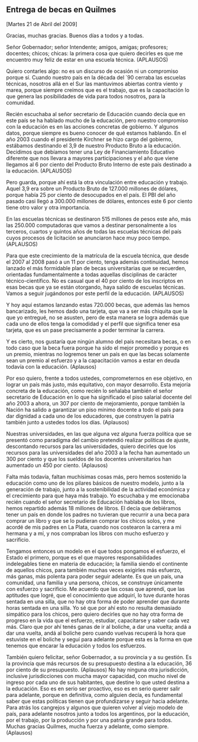 Entrega de becas en Quilmes
---------------------------

[Martes 21 de Abril del 2009]

Gracias, muchas gracias. Buenos días a todos y a todas.

Señor Gobernador; señor Intendente; amigos, amigas; profesores;
docentes; chicos; chicas: la primera cosa que quiero decirles es que me
encuentro muy feliz de estar en una escuela técnica. (APLAUSOS)

Quiero contarles algo: no es un discurso de ocasión ni un compromiso
porque sí. Cuando nuestro país en la década del ´90 cerraba las escuelas
técnicas, nosotros allá en el Sur las mantuvimos abiertas contra viento
y marea, porque siempre creímos que es el trabajo, que es la
capacitación lo que genera las posibilidades de vida para todos
nosotros, para la comunidad.

Recién escuchaba al señor secretario de Educación cuando decía que en
este país se ha hablado mucho de la educación, pero nuestro compromiso
con la educación es en las acciones concretas de gobierno. Y algunos
datos, porque siempre es bueno conocer de qué estamos hablando. En el
año 2003 cuando el presidente Kirchner se hizo cargo del gobierno,
estábamos destinando el 3,9 de nuestro Producto Bruto a la educación.
Decidimos que debíamos tener una Ley de Financiamiento Educativo
diferente que nos llevara a mayores participaciones y el año que viene
llegamos al 6 por ciento del Producto Bruto Interno de este país
destinado a la educación. (APLAUSOS)

Pero guarda, porque ahí está la otra vinculación entre educación y
trabajo. Aquel 3,9 era sobre un Producto Bruto de 127.000 millones de
dólares, porque había 25 por ciento de desocupados en el país. El PBI
del año pasado casi llegó a 300.000 millones de dólares, entonces este 6
por ciento tiene otro valor y otra importancia.

En las escuelas técnicas se destinaron 515 millones de pesos este año,
más las 250.000 computadoras que vamos a destinar personalmente a los
terceros, cuartos y quintos años de todas las escuelas técnicas del país
cuyos procesos de licitación se anunciaron hace muy poco tiempo.
(APLAUSOS)

Para que este crecimiento de la matrícula de la escuela técnica, que
desde el 2007 al 2008 pasó a un 11 por ciento, tenga además continuidad,
hemos lanzado el más formidable plan de becas universitarias que se
recuerden, orientadas fundamentalmente a todas aquellas disciplinas de
carácter técnico-científico. No es casual que el 40 por ciento de los
inscriptos en esas becas que ya se están otorgando, haya salido de
escuelas técnicas. Vamos a seguir jugándonos por este perfil de la
educación. (APLAUSOS)

Y hoy aquí estamos lanzando estas 720.000 becas, que además las hemos
bancarizado, les hemos dado una tarjeta, que va a ser más chiquita que
la que yo entregué, no se asusten, pero de esta manera se logra además
que cada uno de ellos tenga la comodidad y el perfil que significa tener
esa tarjeta, que es un pase precisamente a poder terminar la carrera.

Y es cierto, nos gustaría que ningún alumno del país necesitara becas, o
en todo caso que la beca fuera porque ha sido el mejor promedio y porque
es un premio, mientras no logremos tener un país en que las becas
solamente sean un premio al esfuerzo y a la capacitación vamos a estar
en deuda todavía con la educación. (Aplausos)

Por eso quiero, frente a todos ustedes, comprometernos en ese objetivo,
en lograr un país más justo, más equitativo, con mayor desarrollo. Esta
mejoría concreta de la educación, como recién lo señalaba también el
señor secretario de Educación en lo que ha significado el piso salarial
docente del año 2003 a ahora, un 307 por ciento de mejoramiento, porque
también la Nación ha salido a garantizar un piso mínimo docente a todo
el país para dar dignidad a cada uno de los educadores, que construyen
la patria también junto a ustedes todos los días. (Aplausos)

Nuestras universidades, en las que alguna vez alguna fuerza política que
se presentó como paradigma del cambio pretendió realizar políticas de
ajuste, descontando recursos para las universidades, quiero decirles que
los recursos para las universidades del año 2003 a la fecha han
aumentado un 300 por ciento y que los sueldos de los docentes
universitarios han aumentado un 450 por ciento. (Aplausos)

Falta más todavía, faltan muchísimas cosas más, pero hemos sostenido la
educación como uno de los pilares básicos de nuestro modelo, junto a la
generación de trabajo, junto a la sostenibilidad de la actividad
económica y el crecimiento para que haya más trabajo. Yo escuchaba y me
emocionaba recién cuando el señor secretario de Educación hablaba de los
libros, hemos repartido además 18 millones de libros. El decía que
debiéramos tener un país en donde los padres no tuvieran que recurrir a
una beca para comprar un libro y que se lo pudieran comprar los chicos
solos, y me acordé de mis padres en La Plata, cuando nos costearon la
carrera a mi hermana y a mí, y nos compraban los libros con mucho
esfuerzo y sacrificio.

Tengamos entonces un modelo en el que todos pongamos el esfuerzo, el
Estado el primero, porque es el que mayores responsabilidades
indelegables tiene en materia de educación; la familia siendo el
continente de aquellos chicos, para también muchas veces exigirles más
esfuerzo, más ganas, más polenta para poder seguir adelante. Es que un
país, una comunidad, una familia y una persona, chicos, se construye
únicamente con esfuerzo y sacrificio. Me acuerdo que las cosas que
aprendí, que las aptitudes que logré, que el conocimiento que adquirí,
lo tuve durante horas sentada en una silla, que no hay otra forma de
poder aprender que durante horas sentada en una silla. Yo sé que por ahí
esto no resulta demasiado simpático para los chicos, pero quiero
decirles que no hay otra forma de progreso en la vida que el esfuerzo,
estudiar, capacitarse y saber cada vez más. Claro que por ahí tenés
ganas de ir al boliche, a dar una vuelta; andá a dar una vuelta, andá al
boliche pero cuando vuelvas recuperá la hora que estuviste en el boliche
y seguí para adelante porque esta es la forma en que tenemos que encarar
la educación y todos los esfuerzos.

También quiero felicitar, señor Gobernador, a su provincia y a su
gestión. Es la provincia que más recursos de su presupuesto destina a la
educación, 36 por ciento de su presupuesto. (Aplausos) No hay ninguna
otra jurisdicción, inclusive jurisdicciones con mucha mayor capacidad,
con mucho nivel de ingreso por cada uno de sus habitantes, que destine
lo que usted destina a la educación. Eso es en serio ser proactivo, eso
es en serio querer salir para adelante, porque en definitiva, como
alguien decía, es fundamental saber que estas políticas tienen que
profundizarse y seguir hacia adelante. Para atrás los cangrejos y
algunos que quieren volver al viejo modelo de país, para adelante
nosotros junto a todos los argentinos, por la educación, por el trabajo,
por la producción y por una patria grande para todos. Muchas gracias
Quilmes, mucha fuerza y adelante, como siempre. (Aplausos)

 
